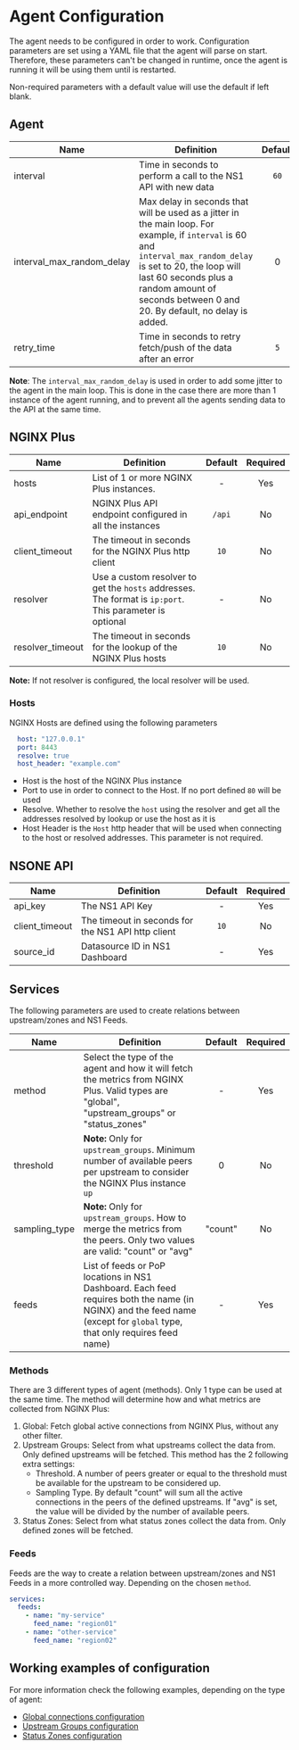 # Agent Configuration

The agent needs to be configured in order to work. Configuration parameters are set using a YAML file that the agent will parse on start. Therefore, these parameters can't be changed in runtime, once the agent is running it will be using them until is restarted.

Non-required parameters with a default value will use the default if left blank.

## Agent
| Name | Definition | Default | Required |
|------|------------|:-------:|:--------:|
| interval | Time in seconds to perform a call to the NS1 API with new data | `60` | No |
| interval_max_random_delay | Max delay in seconds that will be used as a jitter in the main loop. For example, if `interval` is 60 and `interval_max_random_delay` is set to 20, the loop will last 60 seconds plus a random amount of seconds between 0 and 20. By default, no delay is added. | 0 | No |
| retry_time | Time in seconds to retry fetch/push of the data after an error | `5` | No |

**Note**: The `interval_max_random_delay` is used in order to add some jitter to the agent in the main loop. This is done in the case there are more than 1 instance
of the agent running, and to prevent all the agents sending data to the API at the same time.

## NGINX Plus

| Name | Definition | Default | Required |
|------|------------|:-------:|:--------:|
| hosts | List of 1 or more NGINX Plus instances. | - | Yes |
| api_endpoint | NGINX Plus API endpoint configured in all the instances | `/api` | No |
| client_timeout | The timeout in seconds for the NGINX Plus http client | `10` | No |
| resolver | Use a custom resolver to get the `hosts` addresses. The format is `ip:port`. This parameter is optional | - | No |
| resolver_timeout | The timeout in seconds for the lookup of the NGINX Plus hosts | `10` | No |

**Note:** If not resolver is configured, the local resolver will be used.

### Hosts
NGINX Hosts are defined using the following parameters

```yaml
  host: "127.0.0.1"
  port: 8443
  resolve: true
  host_header: "example.com"
```

* Host is the host of the NGINX Plus instance
* Port to use in order to connect to the Host. If no port defined `80` will be used
* Resolve. Whether to resolve the `host` using the resolver and get all the addresses resolved by lookup or use the host as it is
* Host Header is the `Host` http header that will be used when connecting to the host or resolved addresses. This parameter is not required.

## NSONE API

| Name | Definition | Default | Required |
|------|------------|:-------:|:--------:|
| api_key | The NS1 API Key | - | Yes |
| client_timeout | The timeout in seconds for the NS1 API http client | `10` | No |
| source_id | Datasource ID in NS1 Dashboard  | - | Yes |


## Services

The following parameters are used to create relations between upstream/zones and NS1 Feeds.

| Name | Definition | Default | Required |
|------|------------|:-------:|:--------:|
| method | Select the type of the agent and how it will fetch the metrics from NGINX Plus. Valid types are "global", "upstream_groups" or "status_zones" | - | Yes |
| threshold | **Note:** Only for `upstream_groups`. Minimum number of available peers per upstream to consider the NGINX Plus instance `up` | 0 | No |
| sampling_type | **Note:** Only for `upstream_groups`. How to merge the metrics from the peers. Only two values are valid: "count" or "avg" | "count" | No |
| feeds | List of feeds or PoP locations in NS1 Dashboard. Each feed requires both the name (in NGINX) and the feed name (except for `global` type, that only requires feed name) | - | Yes |

### Methods 

There are 3 different types of agent (methods). Only 1 type can be used at the same time. The method will determine how and what metrics are collected from NGINX Plus:
1. Global: Fetch global active connections from NGINX Plus, without any other filter.
2. Upstream Groups: Select from what upstreams collect the data from. Only defined upstreams will be fetched. This method has the 2 following extra settings:
     * Threshold. A number of peers greater or equal to the threshold must be available for the upstream to be considered up.
     * Sampling Type. By default "count" will sum all the active connections in the peers of the defined upstreams. If "avg" is set, the value will be divided by the number of available peers.
3. Status Zones: Select from what status zones collect the data from. Only defined zones will be fetched.

### Feeds
Feeds are the way to create a relation between upstream/zones and NS1 Feeds in a more controlled way. Depending on the chosen `method`. 

```yaml
services:
  feeds:
    - name: "my-service"
      feed_name: "region01"
    - name: "other-service"
      feed_name: "region02"
```

## Working examples of configuration

For more information check the following examples, depending on the type of agent:

* [Global connections configuration](example_global.yaml)
* [Upstream Groups configuration](example_upstreams.yaml)
* [Status Zones configuration](example_zones.yaml)
